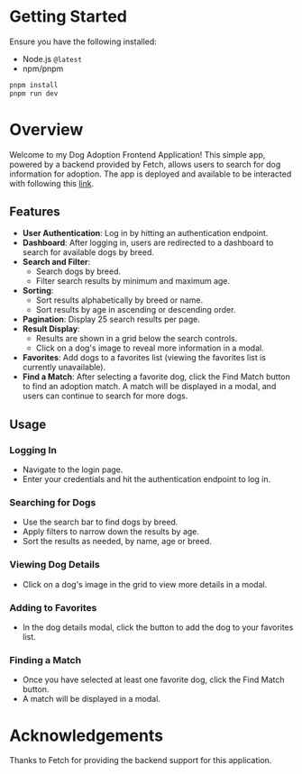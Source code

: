 # Getting Started
Ensure you have the following installed:

- Node.js `@latest`
- npm/pnpm

```sh
pnpm install
pnpm run dev
```

# Overview
Welcome to my Dog Adoption Frontend Application! This simple app, powered by a backend provided by Fetch, allows users to search for dog information for adoption.
The app is deployed and available to be interacted with following this [link](https://fetch-take-home-24.vercel.app/).

## Features
- **User Authentication**: Log in by hitting an authentication endpoint.
- **Dashboard**: After logging in, users are redirected to a dashboard to search for available dogs by breed.
- **Search and Filter**:
  - Search dogs by breed.
  - Filter search results by minimum and maximum age.
- **Sorting**:
  - Sort results alphabetically by breed or name.
  - Sort results by age in ascending or descending order.
- **Pagination**: Display 25 search results per page.
- **Result Display**:
  - Results are shown in a grid below the search controls.
  - Click on a dog's image to reveal more information in a modal.
- **Favorites**: Add dogs to a favorites list (viewing the favorites list is currently unavailable).
- **Find a Match**: After selecting a favorite dog, click the Find Match button to find an adoption match. A match will be displayed in a modal, and users can continue to search for more dogs.

## Usage
### Logging In
- Navigate to the login page.
- Enter your credentials and hit the authentication endpoint to log in.
### Searching for Dogs
- Use the search bar to find dogs by breed.
- Apply filters to narrow down the results by age.
- Sort the results as needed, by name, age or breed.
### Viewing Dog Details
- Click on a dog's image in the grid to view more details in a modal.
### Adding to Favorites
- In the dog details modal, click the button to add the dog to your favorites list.
### Finding a Match
- Once you have selected at least one favorite dog, click the Find Match button.
- A match will be displayed in a modal.

# Acknowledgements
Thanks to Fetch for providing the backend support for this application.
